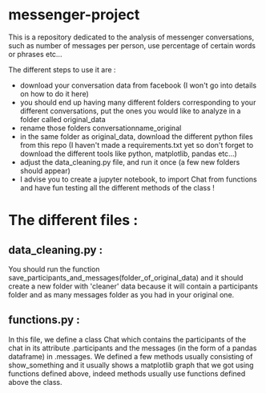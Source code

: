 # messenger-project
This is a repository dedicated to the analysis of messenger conversations, such as number of messages per person, use percentage of certain words or phrases etc...

The different steps to use it are :
- download your conversation data from facebook (I won't go into details on how to do it here) 
- you should end up having many different folders corresponding to your different conversations, put the ones you would like to analyze in a folder called original_data
- rename those folders conversationname_original
- in the same folder as original_data, download the different python files from this repo (I haven't made a requirements.txt yet so don't forget to download the different tools like python, matplotlib, pandas etc...)
- adjust the data_cleaning.py file, and run it once (a few new folders should appear)
- I advise you to create a jupyter notebook, to import Chat from functions and have fun testing all the different methods of the class ! 

# The different files :

## data_cleaning.py :
You should run the function save_participants_and_messages(folder_of_original_data) and it should create a new folder with 'cleaner' data because it will contain a participants folder and as many messages folder as you had in your original one.

## functions.py :
In this file, we define a class Chat which contains the participants of the chat in its attribute .participants and the messages (in the form of a pandas dataframe) in .messages. We defined a few methods usually consisting of show_something and it usually shows a matplotlib graph that we got using functions defined above, indeed methods usually use functions defined above the class. 
